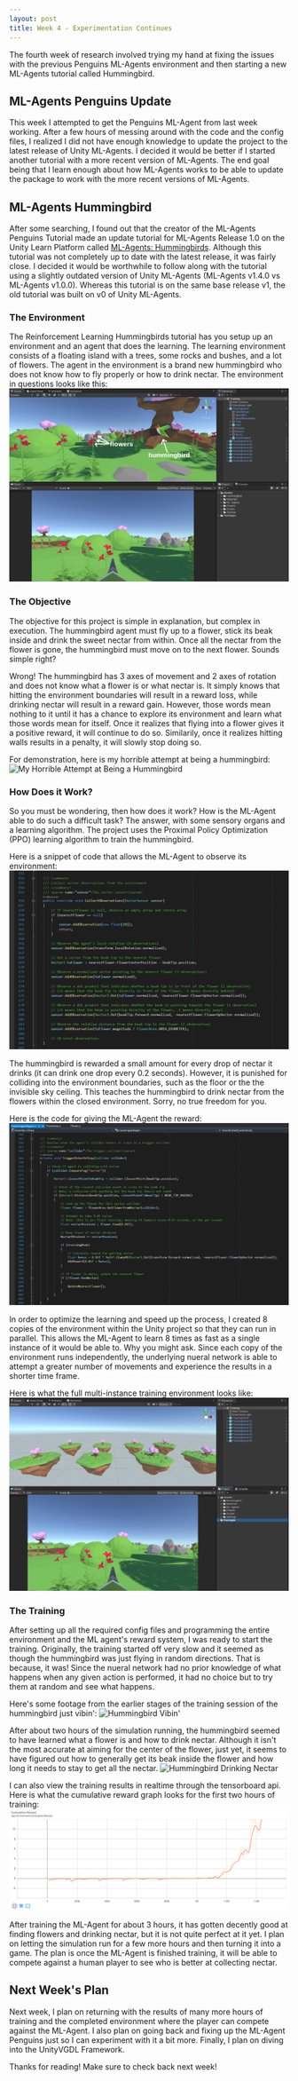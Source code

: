 ```yaml
---
layout: post
title: Week 4 - Experimentation Continues
---
```


The fourth week of research involved trying my hand at fixing the issues with the previous Penguins ML-Agents environment and then starting a new ML-Agents tutorial called Hummingbird.

## ML-Agents Penguins Update

This week I attempted to get the Penguins ML-Agent from last week working. After a few hours of messing around with the code and the config files, I realized I did not have enough knowledge to update the project to the latest release of Unity ML-Agents. I decided it would be better if I started another tutorial with a more recent version of ML-Agents. The end goal being that I learn enough about how ML-Agents works to be able to update the package to work with the more recent versions of ML-Agents.

## ML-Agents Hummingbird

After some searching, I found out that the creator of the ML-Agents Penguins Tutorial made an update tutorial for ML-Agents Release 1.0 on the Unity Learn Platform called [ML-Agents: Hummingbirds](https://learn.unity.com/course/ml-agents-hummingbirds). Although this tutorial was not completely up to date with the latest release, it was fairly close. I decided it would be worthwhile to follow along with the tutorial using a slightly outdated version of Unity ML-Agents (ML-Agents v1.4.0 vs ML-Agents v1.0.0). Whereas this tutorial is on the same base release v1, the old tutorial was built on v0 of Unity ML-Agents.

### The Environment

The Reinforcement Learning Hummingbirds tutorial has you setup up an environment and an agent that does the learning. The learning environment consists of a floating island with a trees, some rocks and bushes, and a lot of flowers. The agent in the environment is a brand new hummingbird who does not know how to fly properly or how to drink nectar.  The environment in questions looks like this:
![ML-Agents Hummingbird Environment](../resources/single-training-environment.PNG "ML-Agents Hummingbird Environment")

### The Objective

The objective for this project is simple in explanation, but complex in execution. The hummingbird agent must fly up to a flower, stick its beak inside and drink the sweet nectar from within. Once all the nectar from the flower is gone, the hummingbird must move on to the next flower. Sounds simple right?

Wrong! The hummingbird has 3 axes of movement and 2 axes of rotation and does not know what a flower is or what nectar is. It simply knows that hitting the environment boundaries will result in a reward loss, while drinking nectar will result in a reward gain. However, those words mean nothing to it until it has a chance to explore its environment and learn what those words mean for itself. Once it realizes that flying into a flower gives it a positive reward, it will continue to do so. Similarily, once it realizes hitting walls results in a penalty, it will slowly stop doing so.

For demonstration, here is my horrible attempt at being a hummingbird:
![My Horrible Attempt at Being a Hummingbird](../resources/my-attempt-at-being-a-hummingbird.gif "My Horrible Attempt at Being a Hummingbird")

### How Does it Work?

So you must be wondering, then how does it work? How is the ML-Agent able to do such a difficult task? The answer, with some sensory organs and a learning algorithm. The project uses the Proximal Policy Optimization (PPO) learning algorithm to train the hummingbird.

Here is a snippet of code that allows the ML-Agent to observe its environment:
![ML-Agents Observation System](../resources/ml-observations-system.PNG "ML-Agents Observation System")

The hummingbird is rewarded a small amount for every drop of nectar it drinks (it can drink one drop every 0.2 seconds). However, it is punished for colliding into the environment boundaries, such as the floor or the the invisible sky ceiling. This teaches the hummingbird to drink nectar from the flowers within the closed environment. Sorry, no true freedom for you.

Here is the code for giving the ML-Agent the reward:
![ML-Agents Reward System](../resources/ml-reward-system.PNG "ML-Agents Reward System")

In order to optimize the learning and speed up the process, I created 8 copies of the environment within the Unity project so that they can run in parallel. This allows the ML-Agent to learn 8 times as fast as a single instance of it would be able to. Why you might ask. Since each copy of the environment runs independently, the underlying nueral network is able to attempt a greater number of movements and experience the results in a shorter time frame. 

Here is what the full multi-instance training environment looks like:
![ML-Agents Hummingbird Multiple Environments](../resources/multiple-training-environments.PNG "ML-Agents Hummingbird Multiple Environments")

### The Training

After setting up all the required config files and programming the entire environment and the ML agent's reward system, I was ready to start the training. Originally, the training started off very slow and it seemed as though the hummingbird was just flying in random directions. That is because, it was! Since the nueral network had no prior knowledge of what happens when any given action is performed, it had no choice but to try them at random and see what happens.

Here's some footage from the earlier stages of the training session of the hummingbird just vibin':
![Hummingbird Vibin'](../resources/hummingbird-vibin.gif "Hummingbird Vibin'")

After about two hours of the simulation running, the hummingbird seemed to have learned what a flower is and how to drink nectar. Although it isn't the most accurate at aiming for the center of the flower, just yet, it seems to have figured out how to generally get its beak inside the flower and how long it needs to stay to get all the nectar.
![Hummingbird Drinking Nectar](../resources/hummingbird-drinking-nectar.gif "Hummingbird Drinking Nectar")

I can also view the training results in realtime through the tensorboard api. Here is what the cumulative reward graph looks for the first two hours of training:
![Hummingbird Training 2hr Graph](../resources/training-2hr-graph.PNG "Hummingbird Training 2hr Graph")

After training the ML-Agent for about 3 hours, it has gotten decently good at finding flowers and drinking nectar, but it is not quite perfect at it yet. I plan on letting the simulation run for a few more hours and then turning it into a game. The plan is once the ML-Agent is finished training, it will be able to compete against a human player to see who is better at collecting nectar. 

## Next Week's Plan

Next week, I plan on returning with the results of many more hours of training and the completed environment where the player can compete against the ML-Agent. I also plan on going back and fixing up the ML-Agent Penguins just so I can experiment with it a bit more. Finally, I plan on diving into the UnityVGDL Framework.

Thanks for reading! Make sure to check back next week!
